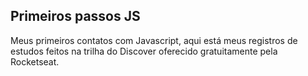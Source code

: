 ## Primeiros passos JS
<p>
  Meus primeiros contatos com Javascript, aqui está meus registros de estudos feitos na trilha do Discover oferecido gratuitamente pela Rocketseat.
</p>
